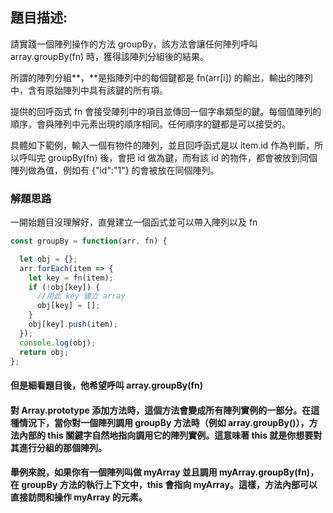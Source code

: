 ## 題目描述:

請實踐一個陣列操作的方法 groupBy，該方法會讓任何陣列呼叫 array.groupBy(fn) 時，獲得該陣列分組後的結果。

所謂的陣列分組**，**是指陣列中的每個鍵都是 fn(arr[i]) 的輸出，輸出的陣列中，含有原始陣列中具有該鍵的所有項。

提供的回呼函式 fn 會接受陣列中的項目並傳回一個字串類型的鍵。每個值陣列的順序，會與陣列中元素出現的順序相同。任何順序的鍵都是可以接受的。

具體如下範例，輸入一個有物件的陣列，並且回呼函式是以 item.id 作為判斷，所以呼叫完 groupBy(fn) 後，會把 id 做為鍵，而有該 id 的物件，都會被放到同個陣列做為值，例如有 {"id":"1"} 的會被放在同個陣列。

### 解題思路

一開始題目沒理解好，直覺建立一個函式並可以帶入陣列以及 fn

```javaScript
const groupBy = function(arr, fn) {

  let obj = {};
  arr.forEach(item => {
    let key = fn(item);
    if (!obj[key]) {
      //用此 key 建立 array
      obj[key] = [];
    }
    obj[key].push(item);
  });
  console.log(obj);
  return obj;
};
```

#### 但是細看題目後，他希望呼叫 array.groupBy(fn)

#### 對 Array.prototype 添加方法時，這個方法會變成所有陣列實例的一部分。在這種情況下，當你對一個陣列調用 groupBy 方法時（例如 array.groupBy()），方法內部的 this 關鍵字自然地指向調用它的陣列實例。這意味著 this 就是你想要對其進行分組的那個陣列。

#### 舉例來說，如果你有一個陣列叫做 myArray 並且調用 myArray.groupBy(fn)，在 groupBy 方法的執行上下文中，this 會指向 myArray。這樣，方法內部可以直接訪問和操作 myArray 的元素。
